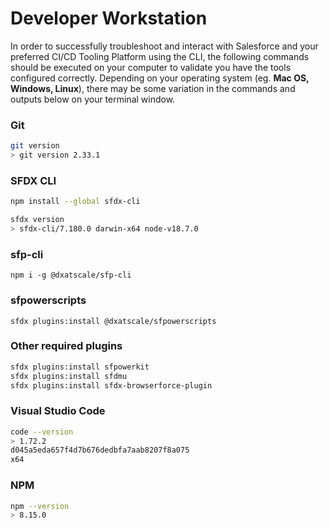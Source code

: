 # Developer Workstation



In order to successfully troubleshoot and interact with Salesforce and your preferred CI/CD Tooling Platform using the CLI, the following commands should be executed on your computer to validate you have the tools configured correctly. Depending on your operating system (eg. **Mac OS, Windows, Linux**), there may be some variation in the commands and outputs below on your terminal window.&#x20;

### Git

```bash
git version
> git version 2.33.1
```

### SFDX CLI

```bash
npm install --global sfdx-cli

sfdx version
> sfdx-cli/7.180.0 darwin-x64 node-v18.7.0
```

### sfp-cli

```
npm i -g @dxatscale/sfp-cli
```

### sfpowerscripts

```
sfdx plugins:install @dxatscale/sfpowerscripts
```

### Other required plugins

```bash
sfdx plugins:install sfpowerkit
sfdx plugins:install sfdmu
sfdx plugins:install sfdx-browserforce-plugin
```

### Visual Studio Code

```bash
code --version
> 1.72.2
d045a5eda657f4d7b676dedbfa7aab8207f8a075
x64
```

### NPM

```bash
npm --version
> 8.15.0
```

